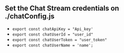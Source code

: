 ## Set the Chat Stream credentials on ./chatConfig.js

- `export const chatApiKey = "Api_key'`
- `export const chatUserId = "user_id"`
- `export const chatUserToken = "user_token"`
- `export const chatUserName = 'name';`
